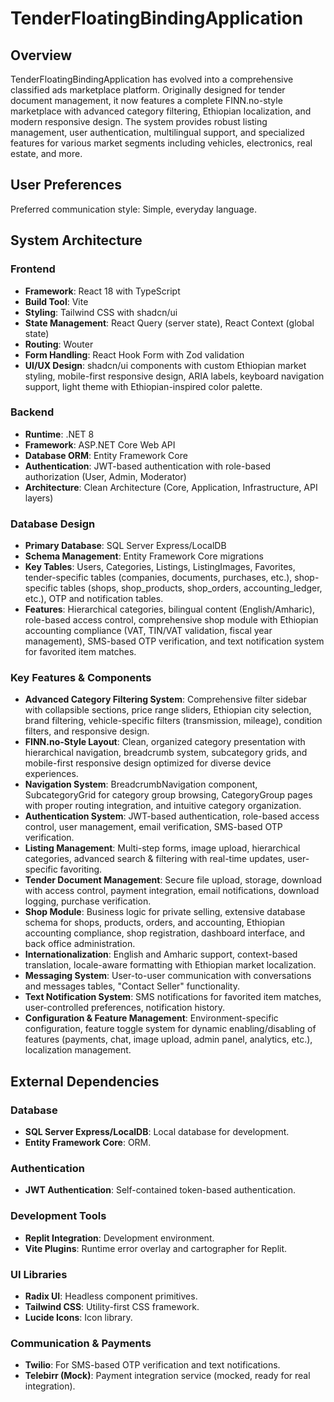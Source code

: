# TenderFloatingBindingApplication

## Overview
TenderFloatingBindingApplication has evolved into a comprehensive classified ads marketplace platform. Originally designed for tender document management, it now features a complete FINN.no-style marketplace with advanced category filtering, Ethiopian localization, and modern responsive design. The system provides robust listing management, user authentication, multilingual support, and specialized features for various market segments including vehicles, electronics, real estate, and more.

## User Preferences
Preferred communication style: Simple, everyday language.

## System Architecture

### Frontend
- **Framework**: React 18 with TypeScript
- **Build Tool**: Vite
- **Styling**: Tailwind CSS with shadcn/ui
- **State Management**: React Query (server state), React Context (global state)
- **Routing**: Wouter
- **Form Handling**: React Hook Form with Zod validation
- **UI/UX Design**: shadcn/ui components with custom Ethiopian market styling, mobile-first responsive design, ARIA labels, keyboard navigation support, light theme with Ethiopian-inspired color palette.

### Backend
- **Runtime**: .NET 8
- **Framework**: ASP.NET Core Web API
- **Database ORM**: Entity Framework Core
- **Authentication**: JWT-based authentication with role-based authorization (User, Admin, Moderator)
- **Architecture**: Clean Architecture (Core, Application, Infrastructure, API layers)

### Database Design
- **Primary Database**: SQL Server Express/LocalDB
- **Schema Management**: Entity Framework Core migrations
- **Key Tables**: Users, Categories, Listings, ListingImages, Favorites, tender-specific tables (companies, documents, purchases, etc.), shop-specific tables (shops, shop_products, shop_orders, accounting_ledger, etc.), OTP and notification tables.
- **Features**: Hierarchical categories, bilingual content (English/Amharic), role-based access control, comprehensive shop module with Ethiopian accounting compliance (VAT, TIN/VAT validation, fiscal year management), SMS-based OTP verification, and text notification system for favorited item matches.

### Key Features & Components
- **Advanced Category Filtering System**: Comprehensive filter sidebar with collapsible sections, price range sliders, Ethiopian city selection, brand filtering, vehicle-specific filters (transmission, mileage), condition filters, and responsive design.
- **FINN.no-Style Layout**: Clean, organized category presentation with hierarchical navigation, breadcrumb system, subcategory grids, and mobile-first responsive design optimized for diverse device experiences.
- **Navigation System**: BreadcrumbNavigation component, SubcategoryGrid for category group browsing, CategoryGroup pages with proper routing integration, and intuitive category organization.
- **Authentication System**: JWT-based authentication, role-based access control, user management, email verification, SMS-based OTP verification.
- **Listing Management**: Multi-step forms, image upload, hierarchical categories, advanced search & filtering with real-time updates, user-specific favoriting.
- **Tender Document Management**: Secure file upload, storage, download with access control, payment integration, email notifications, download logging, purchase verification.
- **Shop Module**: Business logic for private selling, extensive database schema for shops, products, orders, and accounting, Ethiopian accounting compliance, shop registration, dashboard interface, and back office administration.
- **Internationalization**: English and Amharic support, context-based translation, locale-aware formatting with Ethiopian market localization.
- **Messaging System**: User-to-user communication with conversations and messages tables, "Contact Seller" functionality.
- **Text Notification System**: SMS notifications for favorited item matches, user-controlled preferences, notification history.
- **Configuration & Feature Management**: Environment-specific configuration, feature toggle system for dynamic enabling/disabling of features (payments, chat, image upload, admin panel, analytics, etc.), localization management.

## External Dependencies

### Database
- **SQL Server Express/LocalDB**: Local database for development.
- **Entity Framework Core**: ORM.

### Authentication
- **JWT Authentication**: Self-contained token-based authentication.

### Development Tools
- **Replit Integration**: Development environment.
- **Vite Plugins**: Runtime error overlay and cartographer for Replit.

### UI Libraries
- **Radix UI**: Headless component primitives.
- **Tailwind CSS**: Utility-first CSS framework.
- **Lucide Icons**: Icon library.

### Communication & Payments
- **Twilio**: For SMS-based OTP verification and text notifications.
- **Telebirr (Mock)**: Payment integration service (mocked, ready for real integration).